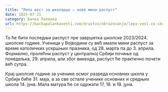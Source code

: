 ```yaml
---
title: "Лепа вест за школарце – нови мини распуст"
date: 2025-07-21
category: Бачка Паланка
url: https://backapalankavesti.com/drustvo/obrazovanje/lepa-vest-za-skolarce-novi-mini-raspust/
---
```


То ће бити последњи распуст пре завршетка школске 2023/2024. школске године. Ученици у Војводини су већ имали мини распуст за време католичких ускршњих празника, од 28. марта па до 3. априла. Формално, пролећни распуст у централној Србији почиње од понедељка, 29. априла, али због викенда, распуст ће практично почети већ сутра.

Крај школске године за ученике осмог разреда основних школа у Србији биће 31. маја, а за све остале ученике основних и средњих школа 14. јуна. Мала матура ће се одржати 17, 18. и 19. јуна.
